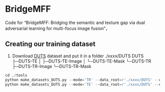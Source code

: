 # BridgeMFF
Code for “BridgeMFF: Bridging the semantic and texture gap via dual adversarial learning for multi-focus image fusion”，
## Creating our training dataset
1. Download [DUTS](https://www.openai.com) dataset and put it in a folder ./xxxx/DUTS
DUTS
├─DUTS-TE
│  ├─DUTS-TE-Image
│  └─DUTS-TE-Mask
└─DUTS-TR
    ├─DUTS-TR-Image
    └─DUTS-TR-Mask
```python
cd ./tools
python make_datasets_DUTS.py --mode='TR' --data_root=r'./xxxx/DUTS' --out_dir_name=DUTS_MFF #Training set
python make_datasets_DUTS.py --mode='TE' --data_root=r'./xxxx/DUTS' --out_dir_name=DUTS_MFF #Validation set
```
